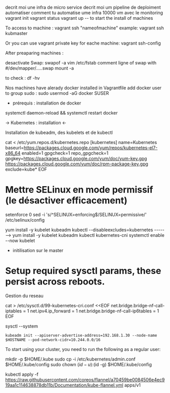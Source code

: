 decrit moi une infra de micro service
decrit moi um pipeline de deploiment automatiser
comment tu automatise ume infra 10000 vm avec le monitoring
vagrant init
vagrant status
vagrant up -- to start the install of machines

To access to machine : vagrant ssh "nameofmachine"
example:
vagrant ssh kubmaster 

Or you can use vagrant private key for eache machine:
vagrant ssh-config

After preaparing machines :

desactivate Swap:
swapof -a
vim /etc/fstab 
comment ligne of swap with #/dev/mapper/.....swap
mount -a

to check : df -hv 

Nos machines have alerady docker installed in Vagrantfile
add docker user to group sudo :
sudo usermod -aG docker SUSER
* prérequis : installation de docker

systemctl daemon-reload && systemctl restart docker

-> Kubernetes : installation  <-

Installation de kubeadm, des kubelets et de kubectl

cat <<EOF > /etc/yum.repos.d/kubernetes.repo
[kubernetes]
name=Kubernetes
baseurl=https://packages.cloud.google.com/yum/repos/kubernetes-el7-x86_64
enabled=1
gpgcheck=1
repo_gpgcheck=1
gpgkey=https://packages.cloud.google.com/yum/doc/yum-key.gpg https://packages.cloud.google.com/yum/doc/rpm-package-key.gpg
exclude=kube*
EOF

# Mettre SELinux en mode permissif (le désactiver efficacement)
setenforce 0
sed -i 's/^SELINUX=enforcing$/SELINUX=permissive/' /etc/selinux/config

yum install -y kubelet kubeadm kubectl --disableexcludes=kubernetes
-------> yum install -y kubelet kubeadm kubectl kubernetes-cni
systemctl enable --now kubelet 

* initilisation sur le master

# Setup required sysctl params, these persist across reboots.
Gestion du reseau

cat > /etc/sysctl.d/99-kubernetes-cri.conf <<EOF
net.bridge.bridge-nf-call-iptables  = 1
net.ipv4.ip_forward                 = 1
net.bridge.bridge-nf-call-ip6tables = 1
EOF

sysctl --system

```
kubeadm init --apiserver-advertise-address=192.168.1.30 --node-name $HOSTNAME --pod-network-cidr=10.244.0.0/16
```
To start using your cluster, you need to run the following as a regular user:

  mkdir -p $HOME/.kube
  sudo cp -i /etc/kubernetes/admin.conf $HOME/.kube/config
  sudo chown $(id -u):$(id -g) $HOME/.kube/config

kubectl apply -f https://raw.githubusercontent.com/coreos/flannel/a70459be0084506e4ec919aa1c114638878db11b/Documentation/kube-flannel.yml
 apps/v1
